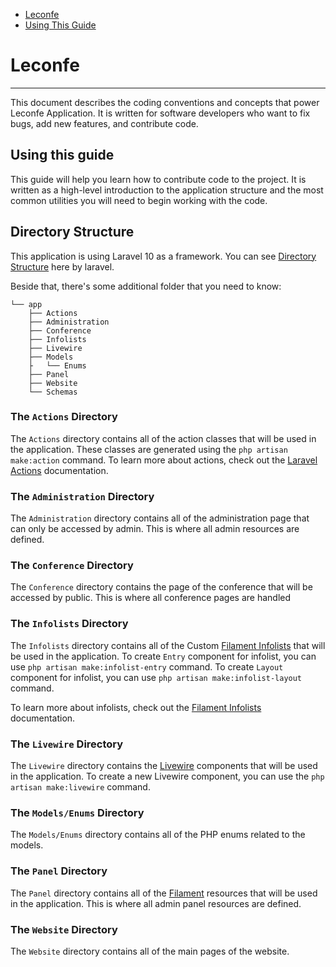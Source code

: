 -   [Leconfe](#leconfe)
-   [Using This Guide](#using-this-guide)
    <a name="leconfe"></a>
    <a name="using-this-guide"></a>

# Leconfe

---

This document describes the coding conventions and concepts that power Leconfe Application. It is written for software developers who want to fix bugs, add new features, and contribute code.

## Using this guide

This guide will help you learn how to contribute code to the project. It is written as a high-level introduction to the application structure and the most common utilities you will need to begin working with the code.

## Directory Structure

This application is using Laravel 10 as a framework. You can see [Directory Structure](https://laravel.com/docs/10.x/structure) here by laravel.

Beside that, there's some additional folder that you need to know:

```base
└── app
    ├── Actions
    ├── Administration
    ├── Conference
    ├── Infolists
    ├── Livewire
    ├── Models
    ├   └── Enums
    ├── Panel
    ├── Website
    └── Schemas
```

### The `Actions` Directory

The `Actions` directory contains all of the action classes that will be used in the application. These classes are generated using the `php artisan make:action` command. To learn more about actions, check out the [Laravel Actions](https://laravelactions.com/) documentation.

### The `Administration` Directory

The `Administration` directory contains all of the administration page that can only be accessed by admin. This is where all admin resources are defined.

### The `Conference` Directory
The `Conference` directory contains the page of the conference that will be accessed by public. This is where all conference pages are handled

### The `Infolists` Directory

The `Infolists` directory contains all of the Custom [Filament Infolists](https://filamentphp.com/docs/3.x/infolists/getting-started) that will be used in the application.
To create `Entry` component for infolist, you can use `php artisan make:infolist-entry` command.
To create `Layout` component for infolist, you can use `php artisan make:infolist-layout` command.

To learn more about infolists, check out the [Filament Infolists](https://filamentphp.com/docs/3.x/infolists/getting-started) documentation.

### The `Livewire` Directory
The `Livewire` directory contains the [Livewire](https://livewire.laravel.com/docs/quickstart) components that will be used in the application. To create a new Livewire component, you can use the `php artisan make:livewire` command.

### The `Models/Enums` Directory
The `Models/Enums` directory contains all of the PHP enums related to the models.

### The `Panel` Directory
The `Panel` directory contains all of the [Filament](https://filamentphp.com/docs/3.x/getting-started) resources that will be used in the application. This is where all admin panel resources are defined.

### The `Website` Directory
The `Website` directory contains all of the main pages of the website.